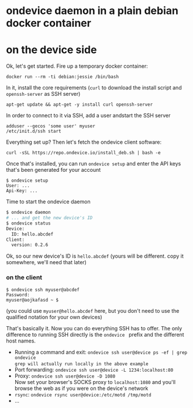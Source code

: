 # ondevice daemon in a plain debian docker container

# on the device side

Ok, let's get started. Fire up a temporary docker container:

    docker run --rm -ti debian:jessie /bin/bash

In it, install the core requirements (`curl` to download the install script and `openssh-server` as SSH server)

    apt-get update && apt-get -y install curl openssh-server

In order to connect to it via SSH, add a user andstart the SSH server

    adduser --gecos 'some user' myuser
    /etc/init.d/ssh start

Everything set up? Then let's fetch the ondevice client software:

    curl -sSL https://repo.ondevice.io/install_deb.sh | bash -e

Once that's installed, you can run `ondevice setup` and enter the API keys that's been generated for your account  

    $ ondevice setup
    User: ...
    Api-Key: ...


Time to start the ondevice daemon

```bash
$ ondevice daemon
# ... and get the new device's ID
$ ondevice status
Device:
  ID: hello.abcdef
Client:
  version: 0.2.6
```

Ok, so our new device's ID is `hello.abcdef` (yours will be different. copy it somewhere, we'll need that later)

### on the client


    $ ondevice ssh myuser@abcdef
    Password:
    myuser@aojkafasd ~ $ 

(you could use `myuser@hello.abcdef` here, but you don't need to use the qualified notation for your own devices)

That's basically it. Now you can do everything SSH has to offer.
The only difference to running SSH directly is the `ondevice ` prefix and the different host names.

- Running a command and exit: `ondevice ssh user@device ps -ef | grep ondevice`  
  `grep will actually run locally in the above example`
- Port forwarding: `ondevice ssh user@device -L 1234:localhost:80`
- Proxy: `ondevice ssh user@device -D 1080`  
  Now set your browser's SOCKS proxy to `localhost:1080` and you'll browse the web as if you were on the device's network
- `rsync`: `ondevice rsync user@device:/etc/motd /tmp/motd`
- ...

